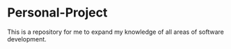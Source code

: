 # Personal-Project
This is a repository for me to expand my knowledge of all areas of software development.
